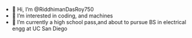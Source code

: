 - 👋 Hi, I’m @RiddhimanDasRoy750
- 👀 I’m interested in coding, and machines
- 🌱 I’m currently a high school pass,and about to pursue  BS in electrical engg at UC San Diego
  
  

<!---
RiddhimanDasRoy750/RiddhimanDasRoy750 is a ✨ special ✨ repository because its `README.md` (this file) appears on your GitHub profile.
You can click the Preview link to take a look at your changes.
--->
